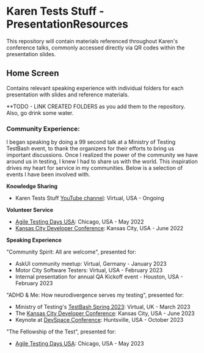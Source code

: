 # Karen Tests Stuff - PresentationResources
This repository will contain materials referenced throughout Karen's conference talks, commonly accessed directly via QR codes within the presentation slides.

## Home Screen
Contains relevant speaking experience with individual folders for each presentation with slides and reference materials.

**TODO - LINK CREATED FOLDERS as you add them to the repository. Also, go drink some water.

### Community Experience:
I began speaking by doing a 99 second talk at a Ministry of Testing TestBash event, to thank the organizers for their efforts to bring us important discussions. Once I realized the power of the community we have around us in testing, I knew I had to share us with the world. This inspiration drives my heart for service in my communities. Below is a selection of events I have been involved with.

**Knowledge Sharing**

- Karen Tests Stuff [YouTube channel](https://www.youtube.com/channel/UCaILiR0XEzf0Y1QvibzybCQ): Virtual, USA - Ongoing

**Volunteer Service**

- [Agile Testing Days USA](https://agiletestingdays.us/): Chicago, USA - May 2022
- [Kansas City Developer Conference](https://www.kcdc.info/): Kansas City, USA - June 2022

**Speaking Experience**

"Community Spirit: All are welcome", presented for:
- AskUI community meetup: Virtual, Germany - January 2023
- Motor City Software Testers: Virtual, USA - February 2023
- Internal presentation for annual QA Kickoff event - Houston, USA - February 2023

"ADHD & Me: How neurodivergence serves my testing", presented for:
- Ministry of Testing's [TestBash Spring 2023](https://www.ministryoftesting.com/events/testbash-spring-2023): Virtual, UK - March 2023
- The [Kansas City Developer Conference](https://www.kcdc.info/): Kansas City, USA - June 2023
- Keynote at [DevSpace Conference](https://www.devspaceconf.com/): Huntsville, USA - October 2023

"The Fellowship of the Test", presented for:
- [Agile Testing Days USA](https://agiletestingdays.us/): Chicago, USA - May 2023
